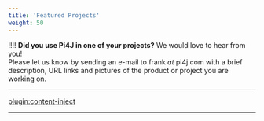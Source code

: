 ```yaml
---
title: 'Featured Projects'
weight: 50
---
```


!!!! **Did you use Pi4J in one of your projects?** We would love to hear from you! <br/>Please let us know by sending an  e-mail to frank _at_ pi4j.com with a brief description, URL links and pictures of the product or project you are working on.



---

[plugin:content-inject](/featured-projects/pijukebox-by-daniel-martensson)

---
